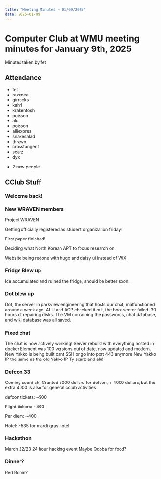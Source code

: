 ```yaml
---
title: "Meeting Minutes – 01/09/2025"
date: 2025-01-09
---
```

# Computer Club at WMU meeting minutes for January 9th, 2025
Minutes taken by fet



## Attendance
* fet
* rezenee
* girrocks
* kahrl
* krakentosh
* poisson
* alu
* poisson
* alliexpres
* snakesalad
* thrawn
* crosstangent
* scarz
* dyx
+ 2 new people


## CClub Stuff
### Welcome back!


### New WRAVEN members
Project WRAVEN

Getting officially registered as student organization friday!

First paper finished!

Deciding what North Korean APT to focus research on

Website being redone with hugo and daisy ui instead of WIX


### Fridge Blew up
Ice accumulated and ruined the fridge, should be better soon.


### Dot blew up
Dot, the server in parkview engineering that hosts our chat, malfunctioned around a week ago.
ALU and ACP checked it out, the boot sector failed. 30 hours of repairing disks. The VM containing the passwords, chat database, and wiki database was all saved.




### Fixed chat
The chat is now actively working!
Server rebuild with everything hosted in docker
Element was 100 versions out of date, now updated and modern.
New Yakko is being built
cant SSH or go into port 443 anymore
New Yakko IP the same as the old Yakko IP
Ty scarz and alu!

### Defcon 33
Coming soon(ish)
Granted 5000 dollars for defcon, + 4000 dollars, but the extra 4000 is also for general cclub activities

defcon tickets: ~500

Flight tickers: ~400

Per diem: ~400

Hotel: ~535 for mardi gras hotel



### Hackathon
March 22/23
24 hour hacking event
Maybe Qdoba for food?



### Dinner?
Red Robin?
